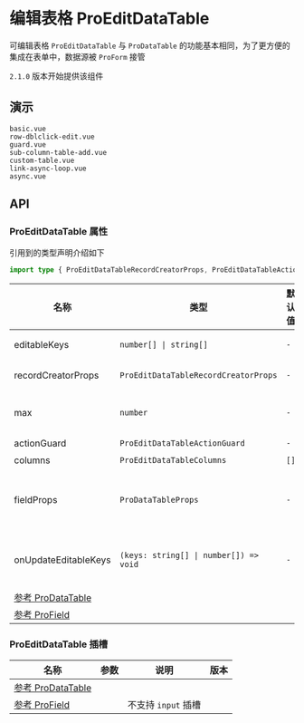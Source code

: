 # 编辑表格 ProEditDataTable
<!--single-column-->
可编辑表格 `ProEditDataTable` 与 `ProDataTable` 的功能基本相同，为了更方便的集成在表单中，数据源被 `ProForm` 接管

`2.1.0` 版本开始提供该组件
## 演示

```demo
basic.vue
row-dblclick-edit.vue
guard.vue
sub-column-table-add.vue
custom-table.vue
link-async-loop.vue
async.vue
```

## API
### ProEditDataTable 属性
引用到的类型声明介绍如下
```typescript
import type { ProEditDataTableRecordCreatorProps, ProEditDataTableActionGuard, ProEditDataTableColumns, ProDataTableProps } from 'pro-naive-ui'
```

| 名称                                                                                                                              | 类型                                   | 默认值 | 说明                                                          | 版本 |
| --------------------------------------------------------------------------------------------------------------------------------- | -------------------------------------- | ------ | ------------------------------------------------------------- | ---- |
| editableKeys                                                                                                                      | `number[] \| string[]`                 | `-`    | 展示编辑模式行的 `key` 值                                     |      |
| recordCreatorProps                                                                                                                | `ProEditDataTableRecordCreatorProps`   | `-`    | 添加一行数据功能的配置                                        |      |
| max                                                                                                                               | `number`                               | `-`    | 最多行数，多于该数则无法继续新增                              |      |
| actionGuard                                                                                                                       | `ProEditDataTableActionGuard`          | `-`    | 操作拦截器                                                    |      |
| columns                                                                                                                           | `ProEditDataTableColumns`              | `[]`   | 需要展示的列                                                  |      |
| fieldProps                                                                                                                        | `ProDataTableProps`                    | `-`    | 有冲突的属性可以写在 `fieldProps` 中，会透传给 `ProDataTable` |      |
| onUpdateEditableKeys                                                                                                              | `(keys: string[] \| number[]) => void` | `-`    | 编辑模式行的 `key` 值 `change` 时触发                         |      |
| [参考 ProDataTable](https://naive-ui.pro-components.cn/zh-CN/os-theme/components/data-table#ProDataTable-%E5%B1%9E%E6%80%A7)      |                                        |        |                                                               |
| [参考 ProField](https://naive-ui.pro-components.cn/zh-CN/os-theme/components/field#%E9%80%9A%E7%94%A8%E7%9A%84%E5%B1%9E%E6%80%A7) |                                        |        |                                                               |

### ProEditDataTable 插槽

| 名称                                                                                                                              | 参数 | 说明                | 版本 |
| --------------------------------------------------------------------------------------------------------------------------------- | ---- | ------------------- | ---- |
| [参考 ProDataTable](https://naive-ui.pro-components.cn/zh-CN/os-theme/components/data-table#ProDataTable-%E6%8F%92%E6%A7%BD)      |      |                     |      |
| [参考 ProField](https://naive-ui.pro-components.cn/zh-CN/os-theme/components/field#%E9%80%9A%E7%94%A8%E7%9A%84%E6%8F%92%E6%A7%BD) |      | 不支持 `input` 插槽 |      |
